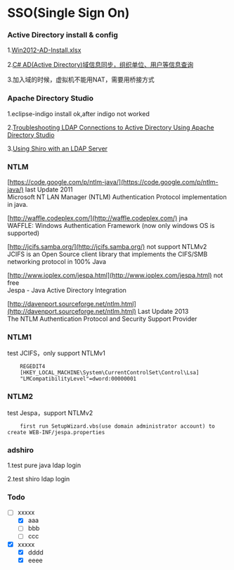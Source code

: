 SSO(Single Sign On)
===

### Active Directory install & config
1.[Win2012-AD-Install.xlsx](https://github.com/blogw/sso/blob/master/AD/Win2012-AD-Install.xlsx?raw=true)

2.[C# AD(Active Directory)域信息同步，组织单位、用户等信息查询](http://www.cnblogs.com/zhongweiv/archive/2012/12/15/ad_sync.html)

3.加入域的时候，虚拟机不能用NAT，需要用桥接方式

### Apache Directory Studio
1.eclipse-indigo install ok,after indigo not worked

2.[Troubleshooting LDAP Connections to Active Directory Using Apache Directory Studio](https://jamfnation.jamfsoftware.com/article.html?id=224)

3.[Using Shiro with an LDAP Server](http://isis.apache.org/components/security/shiro/using-ldap.html)

### NTLM
[https://code.google.com/p/ntlm-java/](https://code.google.com/p/ntlm-java/) last Update 2011<br/>
Microsoft NT LAN Manager (NTLM) Authentication Protocol implementation in java.<br/>

[http://waffle.codeplex.com/](http://waffle.codeplex.com/) jna<br/>
WAFFLE: Windows Authentication Framework (now only windows OS is supported)<br/>

[http://jcifs.samba.org/](http://jcifs.samba.org/) not support NTLMv2<br/>
JCIFS is an Open Source client library that implements the CIFS/SMB networking protocol in 100% Java<br/>

[http://www.ioplex.com/jespa.html](http://www.ioplex.com/jespa.html) not free<br/>
Jespa - Java Active Directory Integration<br/>

[http://davenport.sourceforge.net/ntlm.html](http://davenport.sourceforge.net/ntlm.html) Last Update 2013<br/>
The NTLM Authentication Protocol and Security Support Provider<br/>

### NTLM1
test JCIFS，only support NTLMv1

        REGEDIT4
        [HKEY_LOCAL_MACHINE\System\CurrentControlSet\Control\Lsa]
        "LMCompatibilityLevel"=dword:00000001

### NTLM2
test Jespa，support NTLMv2

        first run SetupWizard.vbs(use domain administrator account) to create WEB-INF/jespa.properties
### adshiro
1.test pure java ldap login

2.test shiro ldap login

### Todo
- [ ] xxxxx
    - [x] aaa
    - [ ] bbb
    - [ ] ccc
- [x] xxxxx
    - [x] dddd
    - [x] eeee

